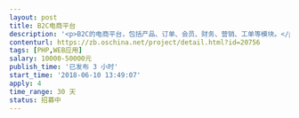 ```yaml
---                
layout: post       
title: B2C电商平台           
description: '<p>B2C的电商平台，包括产品、订单、会员、财务、营销、工单等模块。</p>'     
contenturl: https://zb.oschina.net/project/detail.html?id=20756      
tags: [PHP,WEB应用]            
salary: 10000-50000元          
publish_time: '已发布 3 小时'         
start_time: '2018-06-10 13:49:07'           
apply: 4                   
time_range: 30 天              
status: 招募中                  
---                 
```

